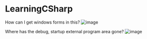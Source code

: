 # LearningCSharp

How can I get windows forms in this?
![image](https://github.com/retug/LearningCSharp/assets/45467091/f8a297f5-656a-4efc-b9fe-38350edd4085)

Where has the debug, startup external program area gone?
![image](https://github.com/retug/LearningCSharp/assets/45467091/cb7c9df6-3599-445c-9640-8b0b50f3e822)

